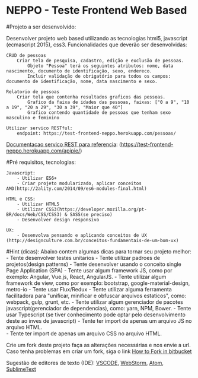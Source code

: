 # **NEPPO - Teste Frontend Web Based** #

#Projeto a ser desenvolvido:

Desenvolver projeto web based utilizando as tecnologias html5, javascript (ecmascript 2015), css3.
Funcionalidades que deverão ser desenvolvidas:

	CRUD de pessoas
		Criar tela de pesquisa, cadastro, edição e exclusão de pessoas.
			Objeto "Pessoa" terá os seguintes atributos: nome, data nascimento, documento de identificação, sexo, endereco.
			Incluir validação de obrigatório para todos os campos: documento de identificação, nome, data nascimento e sexo.
			
	Relatorio de pessoas
		Criar tela que contenha resultados graficos das pessoas.
			Grafico da faixa de idades das pessoas, faixas: ["0 a 9", "10 a 19", "20 a 29", "30 a 39", "Maior que 40"]
			Grafico contendo quantidade de pessoas que tenham sexo masculino e feminino
	
	Utilizar servico RESTful:
		endpoint: https://test-frontend-neppo.herokuapp.com/pessoas/
[Documentacao servico REST para referencia](https://test-frontend-neppo.herokuapp.com/apipie/): (https://test-frontend-neppo.herokuapp.com/apipie/)


#Pré requisitos, tecnologias:

	Javascript:
		- Utilizar ES6+
		- Criar projeto modularizado, aplicar conceitos AMD(http://2ality.com/2014/09/es6-modules-final.html)

	HTML e CSS:
		- Utilizar HTML5
		- Utilizar CSS3(https://developer.mozilla.org/pt-BR/docs/Web/CSS/CSS3) & SASS(se preciso)
		- Desenvolver design responsivo

	UX:
		- Desenvolva pensando e aplicando conceitos de UX (http://designculture.com.br/conceitos-fundamentais-de-um-bom-ux)
	


#Hint (dicas):
	Abaixo contem algumas dicas para tornar seu projeto melhor:
		- Tente desenvolver testes unitarios
		- Tente utilizar padroes de projetos(design patterns)
		- Tente desenvolver usando o conceito single Page Application (SPA)
		- Tente usar algum framework JS, como por exemplo: Angular, Vue.js, React, AngularJS.
	  	- Tente utilizar algum framework de view, como por exemplo: bootstrap, google-material-design, metro-io
		- Tente usar Flux/Redux
		- Tente utilizar alguma ferramenta facilitadora para "unificar, minificar e obfuscar arquivos estaticos", como: webpack, gulp, grunt, etc.
		- Tente utilizar algum gerenciador de pacotes javascript(gerenciador de dependencias), como: yarn, NPM, Bower. 
		- Tente usar Typescript (se tiver conhecimento pode optar pelo desenvolvimento deste ao inves de javascript)
		- Tente ter import de apenas um arquivo JS no arquivo HTML.				
		- Tente ter import de apenas um arquivo CSS no arquivo HTML.


Crie um fork deste projeto faça as alterações necessárias e nos envie a url.
Caso tenha problemas em criar um fork, siga o link [How to Fork in bitbucket](https://confluence.atlassian.com/bitbucket/forking-a-repository-221449527.html#ForkingaRepository-HowtoForkaRepository)

Sugestão de editores de texto (IDE): [VSCODE](https://code.visualstudio.com/), [WebStorm](https://www.jetbrains.com/webstorm/), [Atom](https://atom.io/), [SublimeText](https://www.sublimetext.com/)
